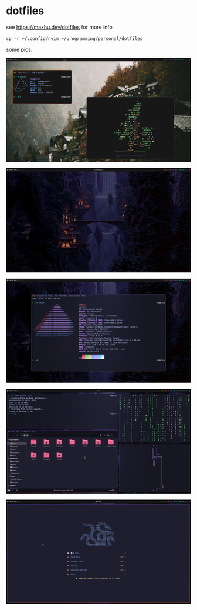 # dotfiles

see https://maxhu.dev/dotfiles for more info

```
cp -r ~/.config/nvim ~/programming/personal/dotfiles
```

some pics:

![gruvbox](./screenshots/gruvbox.png)

![image-1](./screenshots/1.png)

![image-2](./screenshots/2.png)

![image-3](./screenshots/3.png)

![image-4](./screenshots/4.png)
